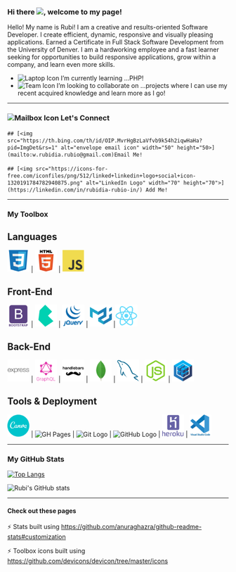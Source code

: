 ### Hi there <img src="https://media.tenor.com/images/3b388fe03da271d2674faf85eb7c3fcd/tenor.gif" width="50px">, welcome to my page!

Hello! My name is Rubi! I am a creative and results-oriented Software Developer. I create efficient, dynamic, responsive and visually pleasing applications. Earned a Certificate in Full Stack Software Development from the University of Denver. I am a hardworking employee and a fast learner seeking for opportunities to build responsive applications, grow within a company, and learn even more skills.

- <img src="https://purepng.com/public/uploads/large/laptop-symbol-azy.png" alt="Laptop Icon" width="50" height="50"> I’m currently learning ...PHP!
- <img src="https://virtuslab.com/wp-content/uploads/2019/09/ico_team.png" alt="Team Icon" width="50" height="50"> I’m looking to collaborate on ...projects where I can use my recent acquired knowledge and learn more as I go! 

---

### <img src="https://purepng.com/public/uploads/medium/purepng.com-mailboxmailboxletter-boxpostpublic-box-17015279477768hkrs.png" alt="Mailbox Icon" width="70" height="70"> Let's Connect

    ## [<img src="https://th.bing.com/th/id/OIP.MvrHgBzLaVfvb9k54h2iqwHaHa?pid=ImgDet&rs=1" alt="envelope email icon" width="50" height="50>](mailto:w.rubidia.rubio@gmail.com)Email Me!
    
    ## [<img src="https://icons-for-free.com/iconfiles/png/512/linked+linkedin+logo+social+icon-1320191784782940875.png" alt="LinkedIn Logo" width="70" height="70">](https://linkedin.com/in/rubidia-rubio-in/) Add Me!

---

### My Toolbox
        
## Languages
<img src="https://github.com/devicons/devicon/blob/master/icons/css3/css3-original.svg" alt="CSS Logo" width="50" height="50"> | <img src="https://github.com/devicons/devicon/blob/master/icons/html5/html5-original-wordmark.svg" alt="HTML Logo" width="50" height="50"> | <img src="https://github.com/devicons/devicon/blob/master/icons/javascript/javascript-original.svg" alt="JavaScript Logo" width="50" height="50">
        
## Front-End
<img src="https://github.com/devicons/devicon/blob/master/icons/bootstrap/bootstrap-plain-wordmark.svg" alt="Bootstrap logo" width="50" height="50"> | <img src="https://github.com/devicons/devicon/blob/master/icons/bulma/bulma-plain.svg" alt="Bulma logo" width="50" height="50"> | <img src="https://github.com/devicons/devicon/blob/master/icons/jquery/jquery-plain-wordmark.svg" alt="JQuery Logo" width="50" height="50"> | <img src="https://github.com/devicons/devicon/blob/master/icons/materialui/materialui-original.svg" alt="MaterialUI Logo" width="50" height="50"> |<img src="https://github.com/devicons/devicon/blob/master/icons/react/react-original.svg" alt="React.js Logo" width="50" height="50" />
        
## Back-End
<img src="https://github.com/devicons/devicon/blob/master/icons/express/express-original-wordmark.svg" alt="Express logo" width="50" height="50"> | <img src="https://github.com/devicons/devicon/blob/master/icons/graphql/graphql-plain-wordmark.svg" alt="GraphQL logo" width="50" height="50"> | <img src="https://github.com/devicons/devicon/blob/master/icons/handlebars/handlebars-original-wordmark.svg" alt="Handlebars logo" width="50" height="50"> | <img src="https://github.com/devicons/devicon/blob/master/icons/mongodb/mongodb-original.svg" alt="MongoDB Logo" width="50" height="50"> | <img src="https://github.com/devicons/devicon/blob/master/icons/mysql/mysql-plain.svg" alt="MySQL logo" width="50" height="50"> | <img src="https://github.com/devicons/devicon/blob/master/icons/nodejs/nodejs-original.svg" alt="Node.js Logo" width="50" height="50"> | <img src="https://github.com/devicons/devicon/blob/master/icons/sequelize/sequelize-original.svg" alt="Sequelize logo" width="50" height="50"> 

## Tools & Deployment
<img src="https://github.com/devicons/devicon/blob/master/icons/canva/canva-original.svg" alt="Canva logo" width="50" height="50"> | <img src="https://cdn.freebiesupply.com/logos/large/2x/github-icon-logo-png-transparent.png" alt="GH Pages" width="50" height="50"> | <img src="https://cdn.freebiesupply.com/logos/large/2x/git-icon-logo-png-transparent.png" alt="Git Logo" width="50" height="50"> | <img src="https://th.bing.com/th/id/R.734888c84d95d28b36728ac33186cab3?rik=EyUQGBjtSbMjVw&riu=http%3a%2f%2fpngimg.com%2fuploads%2fgithub%2fgithub_PNG80.png&ehk=sCQlSHnb7Wc8WNPgOilokXbf8jL4g20yv7QFEFpl6ko%3d&risl=&pid=ImgRaw&r=0" alt="GitHub Logo" width="50" height="50"> | <img src="https://github.com/devicons/devicon/blob/master/icons/heroku/heroku-plain-wordmark.svg" alt="Heroku logo" width="50" height="50"> | <img src="https://github.com/devicons/devicon/blob/master/icons/vscode/vscode-original-wordmark.svg" alt="VSCode logo" width="50" height="50">
 

---
### My GitHub Stats

[![Top Langs](https://github-readme-stats.vercel.app/api/top-langs/?username=rubiocode)](https://github.com/rubiocode/github-readme-stats)



![Rubi's GitHub stats](https://github-readme-stats.vercel.app/api?username=rubiocode&show_icons=true&theme=synthwave)
 
---
#### Check out these pages 

⚡ Stats built using https://github.com/anuraghazra/github-readme-stats#customization

⚡ Toolbox icons built using https://github.com/devicons/devicon/tree/master/icons
<!---
rubiocode/rubiocode is a ✨ special ✨ repository because its `README.md` (this file) appears on your GitHub profile.
You can click the Preview link to take a look at your changes.
--->
